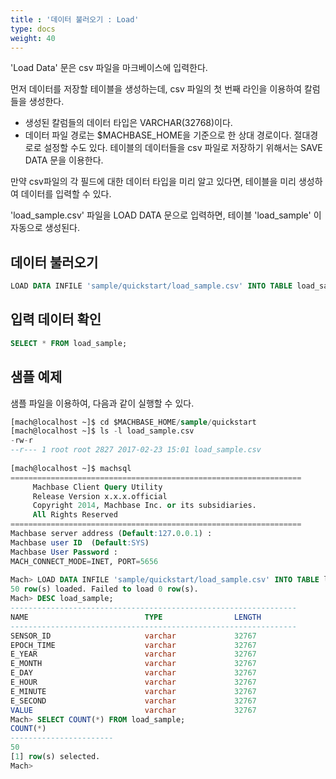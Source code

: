 ```yaml
---
title : '데이터 불러오기 : Load'
type: docs
weight: 40
---
```


'Load Data' 문은 csv 파일을 마크베이스에 입력한다.

먼저 데이터를 저장할 테이블을 생성하는데, csv 파일의 첫 번째 라인을 이용하여 칼럼들을 생성한다.

* 생성된 칼럼들의 데이터 타입은 VARCHAR(32768)이다.
* 데이터 파일 경로는 $MACHBASE_HOME을 기준으로 한 상대 경로이다. 절대경로로 설정할 수도 있다.
테이블의 데이터들을 csv 파일로 저장하기 위해서는 SAVE DATA 문을 이용한다.

만약 csv파일의 각 필드에 대한 데이터 타입을 미리 알고 있다면, 테이블을 미리 생성하여 데이터를 입력할 수 있다.

'load_sample.csv' 파일을 LOAD DATA 문으로 입력하면, 테이블 'load_sample' 이 자동으로 생성된다.

## 데이터 불러오기
```sql
LOAD DATA INFILE 'sample/quickstart/load_sample.csv' INTO TABLE load_sample AUTO HEADUSE;
```

## 입력 데이터 확인
```sql
SELECT * FROM load_sample;
```

## 샘플 예제

샘플 파일을 이용하여, 다음과 같이 실행할 수 있다.

```sql
[mach@localhost ~]$ cd $MACHBASE_HOME/sample/quickstart
[mach@localhost ~]$ ls -l load_sample.csv
-rw-r
--r--- 1 root root 2827 2017-02-23 15:01 load_sample.csv
 
[mach@localhost ~]$ machsql
=================================================================
     Machbase Client Query Utility
     Release Version x.x.x.official
     Copyright 2014, Machbase Inc. or its subsidiaries.
     All Rights Reserved
=================================================================
Machbase server address (Default:127.0.0.1) :
Machbase user ID  (Default:SYS)
Machbase User Password :
MACH_CONNECT_MODE=INET, PORT=5656
 
Mach> LOAD DATA INFILE 'sample/quickstart/load_sample.csv' INTO TABLE load_sample AUTO HEADUSE;
50 row(s) loaded. Failed to load 0 row(s).
Mach> DESC load_sample;
----------------------------------------------------------------
NAME                          TYPE                LENGTH
----------------------------------------------------------------
SENSOR_ID                     varchar             32767
EPOCH_TIME                    varchar             32767
E_YEAR                        varchar             32767
E_MONTH                       varchar             32767
E_DAY                         varchar             32767
E_HOUR                        varchar             32767
E_MINUTE                      varchar             32767
E_SECOND                      varchar             32767
VALUE                         varchar             32767
Mach> SELECT COUNT(*) FROM load_sample;
COUNT(*)
-----------------------
50
[1] row(s) selected.
Mach>
```
